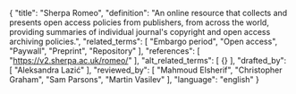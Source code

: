 {
  "title": "Sherpa Romeo",
  "definition": "An online resource that collects and presents open access policies from publishers, from across the world, providing summaries of individual journal's copyright and open access archiving policies.",
  "related_terms": [
    "Embargo period",
    "Open access",
    "Paywall",
    "Preprint",
    "Repository"
  ],
  "references": [
    "https://v2.sherpa.ac.uk/romeo/"
  ],
  "alt_related_terms": [
    {}
  ],
  "drafted_by": [
    "Aleksandra Lazić"
  ],
  "reviewed_by": [
    "Mahmoud Elsherif",
    "Christopher Graham",
    "Sam Parsons",
    "Martin Vasilev"
  ],
  "language": "english"
}
